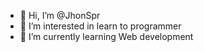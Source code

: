 - 👋 Hi, I’m @JhonSpr
- 👀 I’m interested in learn to programmer
- 🌱 I’m currently learning Web development

<!---
JhonSpr/JhonSpr is a ✨ special ✨ repository because its `README.md` (this file) appears on your GitHub profile.
You can click the Preview link to take a look at your changes.
--->
